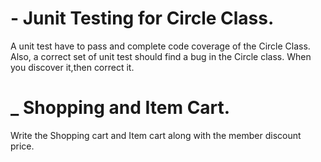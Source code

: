 # - Junit Testing for Circle Class. 
A unit test have to pass and complete code coverage of the Circle Class. Also, a correct set of unit test should find a bug in the Circle class. When you discover it,then correct it.

# _ Shopping and Item Cart. 
Write the Shopping cart and Item cart along with the member discount price.
